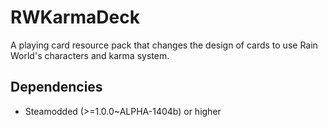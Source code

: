 # RWKarmaDeck
A playing card resource pack that changes the design of cards to use Rain World's characters and karma system.

## Dependencies
- Steamodded (>=1.0.0~ALPHA-1404b) or higher
